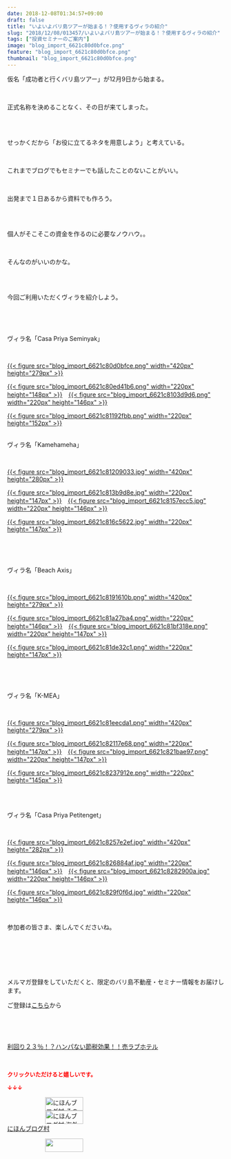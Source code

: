 ```yaml
---
date: 2018-12-08T01:34:57+09:00
draft: false
title: "いよいよバリ島ツアーが始まる！？使用するヴィラの紹介"
slug: "2018/12/08/013457/いよいよバリ島ツアーが始まる！？使用するヴィラの紹介"
tags: ["投資セミナーのご案内"]
image: "blog_import_6621c80d0bfce.png"
feature: "blog_import_6621c80d0bfce.png"
thumbnail: "blog_import_6621c80d0bfce.png"
---
```

<p>仮名「成功者と行くバリ島ツアー」が12月9日から始まる。</p><p> </p><p>正式名称を決めることなく、その日が来てしまった。</p><p> </p><p><br/>せっかくだから「お役に立てるネタを用意しよう」と考えている。</p><p> </p><p>これまでブログでもセミナーでも話したことのないことがいい。</p><p> </p><p>出発まで１日あるから資料でも作ろう。</p><p> </p><p><br/>個人がそこそこの資金を作るのに必要なノウハウ。。</p><p> </p><p>そんなのがいいのかな。</p><p> </p><p><br/>今回ご利用いただくヴィラを紹介しよう。</p><p> </p><p> </p><p>ヴィラ名「Casa Priya Seminyak」</p><p> </p><p><a href="blog_import_6621c80d0bfce.png">{{< figure src="blog_import_6621c80d0bfce.png" width="420px" height="279px" >}}</a></p><p><a href="blog_import_6621c80ed41b6.png">{{< figure src="blog_import_6621c80ed41b6.png" width="220px" height="148px" >}}</a>　<a href="blog_import_6621c8103d9d6.png">{{< figure src="blog_import_6621c8103d9d6.png" width="220px" height="146px" >}}</a></p><p><a href="blog_import_6621c81192fbb.png">{{< figure src="blog_import_6621c81192fbb.png" width="220px" height="152px" >}}</a></p><p><br/>ヴィラ名「Kamehameha」</p><p> </p><p><a href="blog_import_6621c81209033.jpg">{{< figure src="blog_import_6621c81209033.jpg" width="420px" height="280px" >}}</a></p><p><a href="blog_import_6621c813b9d8e.jpg">{{< figure src="blog_import_6621c813b9d8e.jpg" width="220px" height="147px" >}}</a>　<a href="blog_import_6621c8157ecc5.jpg">{{< figure src="blog_import_6621c8157ecc5.jpg" width="220px" height="146px" >}}</a></p><p><a href="blog_import_6621c816c5622.jpg">{{< figure src="blog_import_6621c816c5622.jpg" width="220px" height="147px" >}}</a></p><p> </p><p> </p><p>ヴィラ名「Beach Axis」</p><p> </p><p><a href="blog_import_6621c8191610b.png">{{< figure src="blog_import_6621c8191610b.png" width="420px" height="279px" >}}</a></p><p><a href="blog_import_6621c81a27ba4.png">{{< figure src="blog_import_6621c81a27ba4.png" width="220px" height="146px" >}}</a>　<a href="blog_import_6621c81bf318e.png">{{< figure src="blog_import_6621c81bf318e.png" width="220px" height="147px" >}}</a></p><p><a href="blog_import_6621c81de32c1.png">{{< figure src="blog_import_6621c81de32c1.png" width="220px" height="147px" >}}</a></p><p> </p><p> </p><p>ヴィラ名「K-MEA」</p><p> </p><p><a href="blog_import_6621c81eecda1.png">{{< figure src="blog_import_6621c81eecda1.png" width="420px" height="279px" >}}</a></p><p><a href="blog_import_6621c82117e68.png">{{< figure src="blog_import_6621c82117e68.png" width="220px" height="147px" >}}</a>　<a href="blog_import_6621c821bae97.png">{{< figure src="blog_import_6621c821bae97.png" width="220px" height="147px" >}}</a></p><p><a href="blog_import_6621c8237912e.png">{{< figure src="blog_import_6621c8237912e.png" width="220px" height="145px" >}}</a></p><p> </p><p><br/>ヴィラ名「Casa Priya Petitenget」</p><p> </p><p><a href="blog_import_6621c8257e2ef.jpg">{{< figure src="blog_import_6621c8257e2ef.jpg" width="420px" height="282px" >}}</a></p><p><a href="blog_import_6621c826884af.jpg">{{< figure src="blog_import_6621c826884af.jpg" width="220px" height="146px" >}}</a>　<a href="blog_import_6621c8282900a.jpg">{{< figure src="blog_import_6621c8282900a.jpg" width="220px" height="146px" >}}</a></p><p><a href="blog_import_6621c829f0f6d.jpg">{{< figure src="blog_import_6621c829f0f6d.jpg" width="220px" height="146px" >}}</a></p><p> </p><p>参加者の皆さま、楽しんでくださいね。</p><p> </p><p> </p><p> </p><p>メルマガ登録をしていただくと、限定のバリ島不動産・セミナー情報をお届けします。</p><p>ご登録は<a href="f9eeVI" target="_blank">こちら</a>から</p><p style="text-align: center;"> </p><p style="text-align: center;"> </p><p><a href="entry-12416230297.html#_=_" target="_blank">利回り２３％！？ハンパない節税効果！！売ラブホテル</a></p><p> </p><p><font color="#ff0000" size="2"><strong>クリックいただけると嬉しいです。</strong></font></p><p><font color="#ff0000" size="2"><strong>↓↓↓</strong></font></p><p><a href="ranking.html?p_cid=01260127" id="&amp;blogmura_banner" target="_blank"><img alt="にほんブログ村 その他生活ブログ 不動産投資へ" border="0" height="31" src="data:image/svg+xml;charset=utf-8,%3Csvg%20xmlns%3D%22http%3A%2F%2Fwww.w3.org%2F2000%2Fsvg%22%20title%3D%22Placeholder%20for%20Images%22%20role%3D%22presentation%22%20viewBox%3D%220%200%2088%2031%22%20%2F%3E" width="88" data-src="https://img-proxy.blog-video.jp/images?url=http%3A%2F%2Flife.blogmura.com%2Fhudousantoushi%2Fimg%2Fhudousantoushi88_31.gif" style="aspect-ratio: auto 88 / 31;"/><noscript><img alt="にほんブログ村 その他生活ブログ 不動産投資へ" border="0" height="31" src="https://img-proxy.blog-video.jp/images?url=http%3A%2F%2Flife.blogmura.com%2Fhudousantoushi%2Fimg%2Fhudousantoushi88_31.gif" width="88"></noscript></a><br/><a href="ranking.html?p_cid=01260127" target="_blank"><img alt="にほんブログ村 海外生活ブログ バリ島情報へ" border="0" height="31" src="data:image/svg+xml;charset=utf-8,%3Csvg%20xmlns%3D%22http%3A%2F%2Fwww.w3.org%2F2000%2Fsvg%22%20title%3D%22Placeholder%20for%20Images%22%20role%3D%22presentation%22%20viewBox%3D%220%200%2088%2031%22%20%2F%3E" width="88" data-src="https://img-proxy.blog-video.jp/images?url=http%3A%2F%2Foverseas.blogmura.com%2Fbali%2Fimg%2Fbali88_31.gif" style="aspect-ratio: auto 88 / 31;"/><noscript><img alt="にほんブログ村 海外生活ブログ バリ島情報へ" border="0" height="31" src="https://img-proxy.blog-video.jp/images?url=http%3A%2F%2Foverseas.blogmura.com%2Fbali%2Fimg%2Fbali88_31.gif" width="88"></noscript></a><br/><a href="ranking.html?p_cid=01260127" target="_blank">にほんブログ村</a></p><p><a href="link.php?1804582" title="人気ブログランキングへ"><img border="0" height="31" src="data:image/svg+xml;charset=utf-8,%3Csvg%20xmlns%3D%22http%3A%2F%2Fwww.w3.org%2F2000%2Fsvg%22%20title%3D%22Placeholder%20for%20Images%22%20role%3D%22presentation%22%20viewBox%3D%220%200%2088%2031%22%20%2F%3E" width="88" data-src="https://blog.with2.net/img/banner/banner_22.gif" style="aspect-ratio: auto 88 / 31;"/><noscript><img border="0" height="31" src="https://blog.with2.net/img/banner/banner_22.gif" width="88"></noscript></a></p><p> </p>

